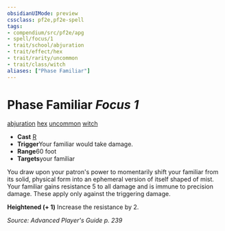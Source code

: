 ```yaml
---
obsidianUIMode: preview
cssclass: pf2e,pf2e-spell
tags:
- compendium/src/pf2e/apg
- spell/focus/1
- trait/school/abjuration
- trait/effect/hex
- trait/rarity/uncommon
- trait/class/witch
aliases: ["Phase Familiar"]
---
```

# Phase Familiar *Focus 1*   
[abjuration](abjuration.md)  [hex](hex-apg.md)  [uncommon](uncommon.md)  [witch](rules/traits/witch-apg.md)  

- **Cast** [R](chapter-9-playing-the-game.md#Actions "Reaction") 
- **Trigger**Your familiar would take damage.
- **Range**60 foot
- **Targets**your familiar

You draw upon your patron's power to momentarily shift your familiar from its solid, physical form into an ephemeral version of itself shaped of mist. Your familiar gains resistance 5 to all damage and is immune to precision damage. These apply only against the triggering damage.

**Heightened (+ 1)** Increase the resistance by 2.

*Source: Advanced Player's Guide p. 239*